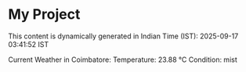 # My Project

This content is dynamically generated in Indian Time (IST): 2025-09-17 03:41:52 IST


Current Weather in Coimbatore:
Temperature: 23.88 °C
Condition: mist
